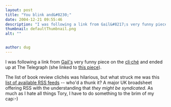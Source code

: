 ```yaml
---
layout: post
title: "You blink and&#8230;"
date: 2004-12-21 09:55:46
description: "I was following a link from Gail&#8217;s very funny piece on the cli&middot;ché and ended up at The Telegraph (she linked to this piece). The list of book review clichés was hilarious, but what struck me was this list of&#8230;"
thumbnail: defaultThumbnail.png
alt: ""


author: dug
---
```


<p>I was following a link from <a href="http://www.openbrackets.com/">Gail's</a> very funny piece on the <a href="http://www.openbrackets.com/article/631/cli183ch233">cli&middot;ché</a> and ended up at The Telegraph (she linked to <a href="http://www.arts.telegraph.co.uk/arts/main.jhtml?xml=%2Farts%2F2004%2F08%2F08%2Fbocliche.xml">this piece</a>).</p>

<p>The list of book review clichés was hilarious, but what struck me was this <a href="http://www.arts.telegraph.co.uk/portal/main.jhtml?xml=%2Fportal%2Frss%2Fexclusions%2Frssinfo.xml">list of available <span class="caps">RSS </span>feeds</a> -- who'd a thunk it? A major UK broadsheet offering <span class="caps">RSS </span>with the understanding that <em>they might be syndicated</em>. As much as I hate all things Tory, I have to do something to the brim of my cap:-)</p>
